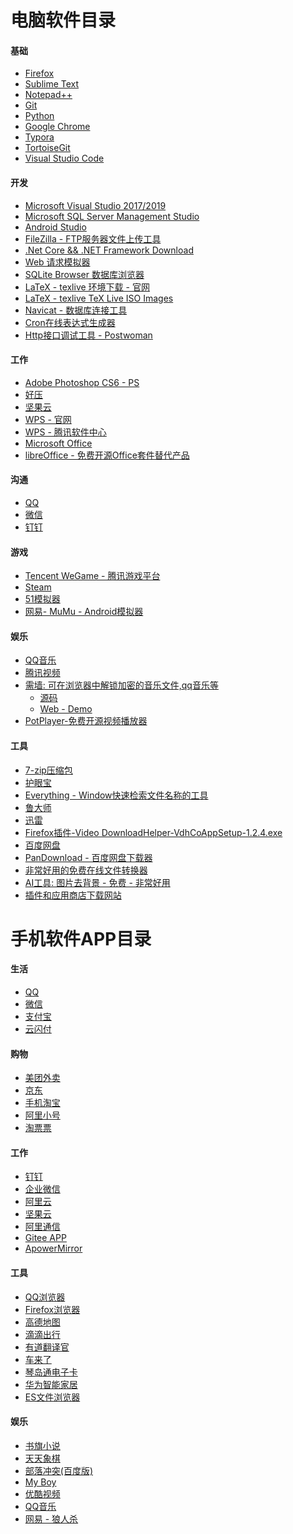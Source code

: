 ﻿# 电脑软件目录

#### 基础

* [Firefox](http://www.firefox.com.cn/)
* [Sublime Text](https://www.sublimetext.com/)
* [Notepad++](https://pc.qq.com/search.html#!keyword=Notepad%2B%2B)
* [Git](https://git-scm.com/downloads)
* [Python](https://www.python.org/downloads/)
* [Google Chrome](https://pc.qq.com/search.html#!keyword=Google+Chrome)
* [Typora](https://typora.io/#download)
* [TortoiseGit](https://dl.softmgr.qq.com/original/Development/TortoiseGit-2.8.0.0-64bit.msi)
* [Visual Studio Code](https://code.visualstudio.com/)

#### 开发

* [Microsoft Visual Studio 2017/2019](https://visualstudio.microsoft.com/zh-hans/downloads/)
* [Microsoft SQL Server Management Studio](https://docs.microsoft.com/zh-cn/sql/ssms/download-sql-server-management-studio-ssms?view=sql-server-ver15)
* [Android Studio](https://developer.android.google.cn/studio/)
* [FileZilla - FTP服务器文件上传工具](https://filezilla-project.org/)
* [.Net Core && .NET Framework Download](https://dotnet.microsoft.com/download)
* [Web 请求模拟器](https://www.postman.com/)
* [SQLite Browser 数据库浏览器](https://sqlitebrowser.org/)
* [LaTeX - texlive 环境下载 - 官网](http://www.tug.org/texlive/)
* [LaTeX - texlive TeX Live ISO Images](https://mirror.bjtu.edu.cn/ctan/systems/texlive/Images/)
* [Navicat - 数据库连接工具](https://navicat.com.cn/products)
* [Cron在线表达式生成器](http://cron.ciding.cc/)
* [Http接口调试工具 - Postwoman](https://zhuanlan.zhihu.com/p/110175762)

#### 工作

* [Adobe Photoshop CS6 - PS](https://pan.baidu.com)
* [好压](http://haozip.2345.cc/download.htm)
* [坚果云](https://www.jianguoyun.com/s/downloads)
* [WPS - 官网](https://www.wps.cn/)
* [WPS - 腾讯软件中心](https://pc.qq.com/search.html#!keyword=WPS)
* [Microsoft Office]()
* [libreOffice - 免费开源Office套件替代产品](https://www.libreoffice.org/)

#### 沟通

* [QQ](http://im.qq.com/pcqq/)
* [微信](https://weixin.qq.com/)
* [钉钉](https://tms.dingtalk.com/markets/dingtalk/download)

#### 游戏

* [Tencent WeGame - 腾讯游戏平台](https://www.wegame.com.cn/)
* [Steam](https://store.steampowered.com/)
* [51模拟器](https://www.51mnq.com/)
* [网易- MuMu - Android模拟器](https://mumu.163.com/)

#### 娱乐

* [QQ音乐](https://y.qq.com/download/download.html)
* [腾讯视频](https://v.qq.com/)
* [需墙: 可在浏览器中解锁加密的音乐文件,qq音乐等](https://unlock-music.dev)
    * [源码](https://git.unlock-music.dev/um)
    * [Web - Demo](https://demo.unlock-music.dev)
* [PotPlayer-免费开源视频播放器](http://potplayer.tv/?lang=zh_CN)

#### 工具

* [7-zip压缩包](https://sparanoid.com/lab/7z/)
* [护眼宝](http://www.huyanbao.com/)
* [Everything - Window快速检索文件名称的工具](https://www.voidtools.com/zh-cn/support/everything/)
* [鲁大师](https://www.ludashi.com/)
* [迅雷](https://www.xunlei.com/)
* [Firefox插件-Video DownloadHelper-VdhCoAppSetup-1.2.4.exe]()
* [百度网盘](https://pan.baidu.com/download)
* [PanDownload - 百度网盘下载器](http://pandownload.com/)
* [非常好用的免费在线文件转换器](https://www.freeconvert.com/)
* [AI工具: 图片去背景 - 免费 - 非常好用](https://magicstudio.com/backgrounderaser/editor)
* [插件和应用商店下载网站](https://www.crxsoso.com/)

# 手机软件APP目录

#### 生活

* [QQ]()
* [微信]()
* [支付宝]()
* [云闪付]()

#### 购物

* [美团外卖]()
* [京东]()
* [手机淘宝]()
* [阿里小号]()
* [淘票票]()

#### 工作

* [钉钉]()
* [企业微信]()
* [阿里云]()
* [坚果云]()
* [阿里通信]()
* [Gitee APP](https://gitee.com/appclient)
* [ApowerMirror](http://mirror.etcom098.cn/mirror-phone)

#### 工具

* [QQ浏览器]()
* [Firefox浏览器]()
* [高德地图]()
* [滴滴出行]()
* [有道翻译官]()
* [车来了]()
* [琴岛通电子卡]()
* [华为智能家居]()
* [ES文件浏览器]()

#### 娱乐

* [书旗小说]()
* [天天象棋]()
* [部落冲突(百度版)]()
* [My Boy]()
* [优酷视频]()
* [QQ音乐]()
* [网易 - 狼人杀](http://langrensha.163.com/)
